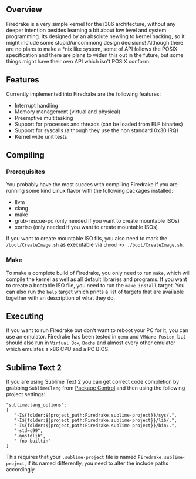 ## Overview
Firedrake is a very simple kernel for the i386 architecture, without any deeper intention besides learning a bit about low level and system programming. Its designed by an absolute newling to kernel hacking, so it might include some stupid/uncommong design decisions! Although there are no plans to make a *nix like system, some of API follows the POSIX specification and there are plans to widen this out in the future, but some things might have their own API which isn't POSIX conform.

## Features
Currently implemented into Firedrake are the following features:

  * Interrupt handling
  * Memory management (virtual and physical)
  * Preemptive multitasking
  * Support for processes and threads (can be loaded from ELF binaries)
  * Support for syscalls (although they use the non standard 0x30 IRQ)
  * Kernel wide unit tests

## Compiling
### Prerequisites
You probably have the most succes with compiling Firedrake if you are running some kind Linux flavor with the following packages installed:

  * llvm
  * clang
  * make
  * grub-rescue-pc (only needed if you want to create mountable ISOs)
  * xorriso (only needed if you want to create mountable ISOs)

If you want to create mountable ISO fils, you also need to mark the `/boot/CreateImage.sh` as executable via `chmod +x ./boot/CreateImage.sh`.

### Make
To make a complete build of Firedrake, you only need to run `make`, which will compile the kernel as well as all default libraries and programs. If you want to create a bootable ISO file, you need to run the `make install` target. 
You can also run the `help` target which prints a list of targets that are available together with an description of what they do.

## Executing
If you want to run Firedrake but don't want to reboot your PC for it, you can use an emulator. Firedrake has been tested in `qemu` and `VMWare Fusion`, but should also run in `Virtual Box`, `Bochs` and almost every other emulator which emulates a x86 CPU and a PC BIOS.

## Sublime Text 2
If you are using Sublime Text 2 you can get correct code completion by grabbing `SublimeClang` from [Package Control](http://wbond.net/sublime_packages/package_control) and then using the following project settings:

	"sublimeclang_options":
	[
	   "-I${folder:${project_path:Firedrake.sublime-project}}/sys/.",
	   "-I${folder:${project_path:Firedrake.sublime-project}}/lib/.",
	   "-I${folder:${project_path:Firedrake.sublime-project}}/bin/.",
	   "-std=c99",
	   "-nostdlib",
	   "-fno-builtin"
	]
	
This requires that your `.sublime-project` file is named `Firedrake.sublime-project`, if its named differently, you need to alter the include paths accordingly.
